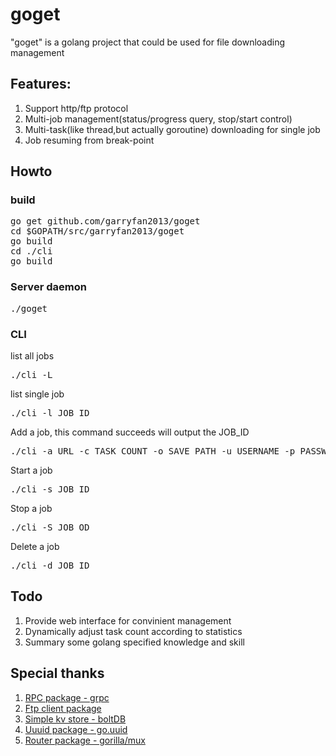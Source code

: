 # goget

"goget" is a golang project that could be used for file downloading management

## Features:

1. Support http/ftp protocol
2. Multi-job management(status/progress query, stop/start control)
3. Multi-task(like thread,but actually goroutine) downloading for single job
4. Job resuming from break-point

## Howto

### build

<pre>
go get github.com/garryfan2013/goget
cd $GOPATH/src/garryfan2013/goget
go build
cd ./cli
go build
</pre>

### Server daemon

<pre>
./goget
</pre>

### CLI

list all jobs
<pre>
./cli -L
</pre>

list single job
<pre>
./cli -l JOB_ID
</pre>

Add a job, this command succeeds will output the JOB_ID
<pre>
./cli -a URL -c TASK_COUNT -o SAVE_PATH -u USERNAME -p PASSWD
</pre>

Start a job
<pre>
./cli -s JOB_ID
</pre>

Stop a job
<pre>
./cli -S JOB_OD
</pre>

Delete a job
<pre>
./cli -d JOB_ID
</pre>

## Todo

1. Provide web interface for convinient management
2. Dynamically adjust task count according to statistics
3. Summary some golang specified knowledge and skill

## Special thanks

1. [RPC package - grpc](https://github.com/grpc/grpc)
2. [Ftp client package](https://github.com/jlaffaye/ftp)
3. [Simple kv store - boltDB](https://github.com/boltdb/bolt)
4. [Uuuid package - go.uuid](https://github.com/satori/go.uuid)
5. [Router package - gorilla/mux](https://github.com/gorilla/mux)